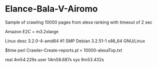 Elance-Bala-V-Airomo
====================

Sample of crawling 10000 pages from alexa ranking with timeout of 2 sec

Amazon E2C = m3.2xlarge

Linux desc 3.2.0-4-amd64 #1 SMP Debian 3.2.51-1 x86_64 GNU/Linux

$time perl Crawler-Create-reports.pl < 10000-alexaTop.txt 

real	4m54.229s
user	14m58.687s
sys	9m53.432s

